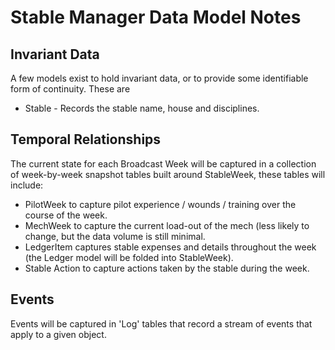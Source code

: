 # Stable Manager Data Model Notes

## Invariant Data
A few models exist to hold invariant data, or to provide some identifiable form of continuity. These are
* Stable - Records the stable name, house and disciplines. 

## Temporal Relationships
The current state for each Broadcast Week will be captured in a collection of week-by-week snapshot tables built around StableWeek, these tables will include:
* PilotWeek to capture pilot experience / wounds / training over the course of the week.
* MechWeek to capture the current load-out of the mech (less likely to change, but the data volume is still minimal.
* LedgerItem captures stable expenses and details throughout the week (the Ledger model will be folded into StableWeek).
* Stable Action to capture actions taken by the stable during the week.

## Events
Events will be captured in 'Log' tables that record a stream of events that apply to a given object. 
